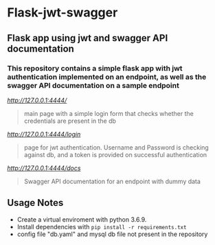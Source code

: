 # Flask-jwt-swagger
## Flask app using jwt and swagger API documentation

### This repository contains a simple flask app with jwt authentication implemented on an endpoint, as well as the swagger API documentation on a sample endpoint


*http://127.0.0.1:4444/*
> main page with a simple login form that checks whether the credentials are present in the db

*http://127.0.0.1:4444/login*
> page for jwt authentication. Username and Password is checking against db, and a token is provided on successful authentication

*http://127.0.0.1:4444/docs*
> Swagger API documentation for an endpoint with dummy data


## Usage Notes
* Create a virtual enviroment with python 3.6.9.
* Install dependencies with `pip install -r requirements.txt`
* config file "db.yaml" and mysql db file not present in the repository


